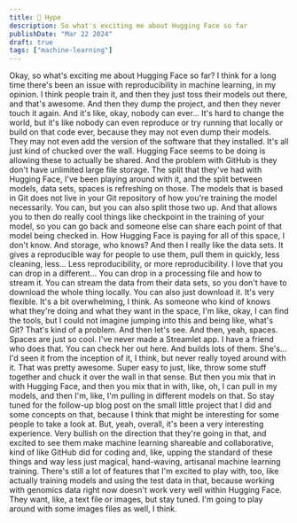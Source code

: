 ```yaml
---
title: 🤗 Hype
description: So what's exciting me about Hugging Face so far
publishDate: "Mar 22 2024"
draft: true
tags: ["machine-learning"]
---
```


Okay, so what's exciting me about Hugging Face so far? I think for a long time there's been an issue with reproducibility in machine learning, in my opinion. I think people train it, and then they just toss their models out there, and that's awesome. And then they dump the project, and then they never touch it again. And it's like, okay, nobody can ever... It's hard to change the world, but it's like nobody can even reproduce or try running that locally or build on that code ever, because they may not even dump their models. They may not even add the version of the software that they installed. It's all just kind of chucked over the wall. Hugging Face seems to be doing is allowing these to actually be shared. And the problem with GitHub is they don't have unlimited large file storage. The split that they've had with Hugging Face, I've been playing around with it, and the split between models, data sets, spaces is refreshing on those. The models that is based in Git does not live in your Git repository of how you're training the model necessarily. You can, but you can also split those two up. And that allows you to then do really cool things like checkpoint in the training of your model, so you can go back and someone else can share each point of that model being checked in. How Hugging Face is paying for all of this space, I don't know. And storage, who knows? And then I really like the data sets. It gives a reproducible way for people to use them, pull them in quickly, less cleaning, less... Less reproducibility, or more reproducibility. I love that you can drop in a different... You can drop in a processing file and how to stream it. You can stream the data from their data sets, so you don't have to download the whole thing locally. You can also just download it. It's very flexible. It's a bit overwhelming, I think. As someone who kind of knows what they're doing and what they want in the space, I'm like, okay, I can find the tools, but I could not imagine jumping into this and being like, what's Git? That's kind of a problem. And then let's see. And then, yeah, spaces. Spaces are just so cool. I've never made a Streamlet app. I have a friend who does that. You can check her out here. And builds lots of them. She's... I'd seen it from the inception of it, I think, but never really toyed around with it. That was pretty awesome. Super easy to just, like, throw some stuff together and chuck it over the wall in that sense. But then you mix that in with Hugging Face, and then you mix that in with, like, oh, I can pull in my models, and then I'm, like, I'm pulling in different models on that. So stay tuned for the follow-up blog post on the small little project that I did and some concepts on that, because I think that might be interesting for some people to take a look at. But, yeah, overall, it's been a very interesting experience. Very bullish on the direction that they're going in that, and excited to see them make machine learning shareable and collaborative, kind of like GitHub did for coding and, like, upping the standard of these things and way less just magical, hand-waving, artisanal machine learning training. There's still a lot of features that I'm excited to play with, too, like actually training models and using the test data in that, because working with genomics data right now doesn't work very well within Hugging Face. They want, like, a text file or images, but stay tuned. I'm going to play around with some images files as well, I think.
